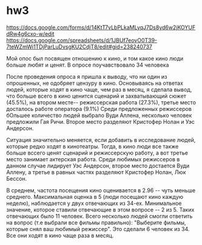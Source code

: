 # hw3
https://docs.google.com/forms/d/14KtT7vLbPLkaMLyqJ7Ds8yd6w2jKOYUFdRw4g6cxo-w/edit
https://docs.google.com/spreadsheets/d/1JBUf7eovO0T39-7teWZmWi1TDjParLuDvsgKU2CdjT8/edit#gid=238240737

Мой опос был посвящен отношению к кино, и том какое кино люди больше любят и ценят. В опросе поучавствовало 34 человека

После проведения опроса я пришла к выводу, что ни один из опрошенных, не одобряет цензуру в кино.
Основываясь на ответах людей, которые ходят в кино чаще, чем раз в месяц, я сделала вывод, что больше всего в кино ценится сценарий и захватывающий сюжет (45.5%), на втором месте-- режиссерская работа (27.3%), третье место досталось работе оператора (9.1%) 
Среди предложенных режиссеров бОльшее количество людей выбрало Вуди Аллена, несколько человек предложили Гая Ричи. Второе место разделяют Кристофер Нолан и Уэс Андерсон.

Ситуация значительно меняется, если добавить в исследование людей, которые редко ходят в кинотеатры. Тогда, в кино люди все также больше вссего ценят сценарий и режиссерскую работу, а вот третье место занимает актерская работа. 
Среди любимых режиссеров в данном случае лидирует Уэс Андерсон, второе место достается Вуди Аллену, а третье в равных частях разделяют Кристофер Нолан, Люк Бессон.

В среднем, частота посещения кино оценивается в 2.96 -- чуть меньше среднего. Максимальная оценка в 5 (люди посещают кино каждую неделю), наблюдается у двух отвечающих из 34-ех. Минимальное значение, которое ставили отвечающие в этом вопросе -- 2 из 5. Таких отвечающих было 11 человек.
Всего несколько людей смогли ответить на вопрос (т.е выбрали все фильмы правильно): "Выберите фильмы, которые снял ваш любимый режиссер". Это сделали 6 человек из 34. Все они ходят в кино чаще раза в месяц. 

